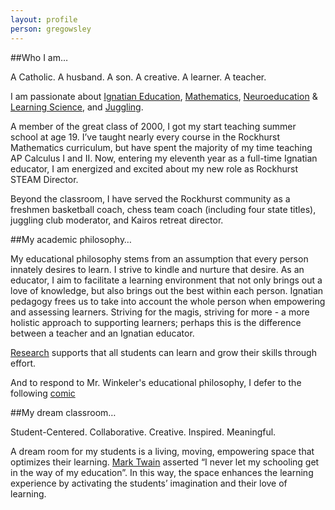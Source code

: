 ```yaml
---
layout: profile
person: gregowsley
---
```

##Who I am…

A Catholic. A husband. A son. A creative. A learner. A teacher.

I am passionate about [Ignatian Education](http://www.jesuitschoolsnetwork.org/), [Mathematics](http://www.ted.com/talks/dan_meyer_math_curriculum_makeover?language=en), [Neuroeducation](https://en.wikipedia.org/wiki/Educational_neuroscience) & [Learning Science](https://en.wikipedia.org/wiki/Learning_sciences), and [Juggling](https://www.youtube.com/watch?v=YB_sfnwbgvk). 

A member of the great class of 2000, I got my start teaching summer school at age 19. I’ve taught nearly every course in the Rockhurst Mathematics curriculum, but have spent the majority of my time teaching AP Calculus I and II. Now, entering my eleventh year as a full-time Ignatian educator, I am energized and excited about my new role as Rockhurst STEAM Director. 

Beyond the classroom, I have served the Rockhurst community as a freshmen basketball coach, chess team coach (including four state titles), juggling club moderator, and Kairos retreat director. 

##My academic philosophy…

My educational philosophy stems from an assumption that every person innately desires to learn.  I strive to kindle and nurture that desire. As an educator, I aim to facilitate a learning environment that not only brings out a love of knowledge, but also brings out the best within each person.  Ignatian pedagogy frees us to take into account the whole person when empowering and assessing learners.  Striving for the magis, striving for more - a more holistic approach to supporting learners; perhaps this is the difference between a teacher and an Ignatian educator. 

[Research](https://www.youtube.com/watch?v=pN34FNbOKXc) supports that all students can learn and grow their skills through effort.

And to respond to Mr. Winkeler's educational philosophy, I defer to the following [comic](https://xkcd.com/435/)

##My dream classroom…

Student-Centered. Collaborative. Creative. Inspired. Meaningful.

A dream room for my students is a living, moving, empowering space that optimizes their learning. [Mark Twain](http://www.goodreads.com/quotes/1427-i-have-never-let-my-schooling-interfere-with-my-education) asserted “I never let my schooling get in the way of my education”.  In this way, the space enhances the learning experience by activating the students’ imagination and their love of learning.

